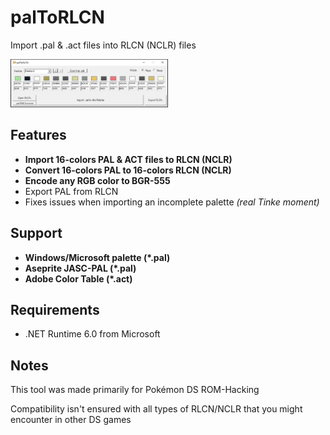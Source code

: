 # palToRLCN
Import .pal & .act files into RLCN (NCLR) files

<img src="palToRLCN.png" width=50% height=50%>

## Features

* <b>Import 16-colors PAL & ACT files to RLCN (NCLR)</b>
* **Convert 16-colors PAL to 16-colors RLCN (NCLR)**
* **Encode any RGB color to BGR-555**
* Export PAL from RLCN
* Fixes issues when importing an incomplete palette <i>(real Tinke moment)</i>

## Support
* **Windows/Microsoft palette (*.pal)**
* **Aseprite JASC-PAL (*.pal)**
* **Adobe Color Table (*.act)**

## Requirements
* .NET Runtime 6.0 from Microsoft

## Notes
This tool was made primarily for Pokémon DS ROM-Hacking

Compatibility isn't ensured with all types of RLCN/NCLR that you might encounter in other DS games

